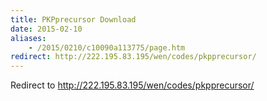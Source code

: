 ```yaml
---
title: PKPprecursor Download
date: 2015-02-10
aliases:
    - /2015/0210/c10090a113775/page.htm
redirect: http://222.195.83.195/wen/codes/pkpprecursor/
---
```


Redirect to http://222.195.83.195/wen/codes/pkpprecursor/